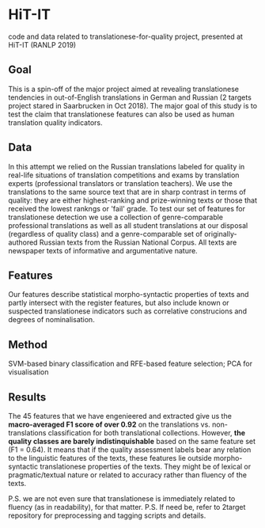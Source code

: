 # HiT-IT
code and data related to translationese-for-quality project, presented at HiT-IT (RANLP 2019)

## Goal
This is a spin-off of the major project aimed at revealing translationese tendencies in out-of-English translations in German and Russian (2 targets project stared in Saarbrucken in Oct 2018).
The major goal of this study is to test the claim that translationese features can also be used as human translation quality indicators.

## Data
In this attempt we relied on the Russian translations labeled for quality in real-life situations of translation competitions and exams by translation experts (professional translators or translation teachers). 
We use the translations to the same source text that are in sharp contrast in terms of quality: they are either highest-ranking and prize-winning texts or those that received the lowest rankngs or 'fail' grade. 
To test our set of features for translationese detection we use a collection of genre-comparable professional translations as well as all student translations at our disposal (regardless of quality class) and a genre-comparable set of originally-authored Russian texts from the Russian National Corpus. 
All texts are newspaper texts of informative and argumentative nature. 

## Features
Our features describe statistical morpho-syntactic properties of texts and partly intersect with the register features, but also include known or suspected translationese indicators such as correlative construcions and degrees of nominalisation. 

## Method
SVM-based binary classification and RFE-based feature selection; PCA for visualisation

## Results
The 45 features that we have engenieered and extracted give us the **macro-averaged F1 score of over 0.92** on the translations vs. non-translations classification for both translational collections.
However, **the quality classes are barely indistinquishable** based on the same feature set (F1 = 0.64). 
It means that if the quality assessment labels bear any relation to the linguistic features of the texts, these features lie outside morpho-syntactic translationese properties of the texts. 
They might be of lexical or pragmatic/textual nature or related to accuracy rather than fluency of the texts. 

P.S. we are not even sure that translationese is immediately related to fluency (as in readability), for that matter. 
P.S. If need be, refer to 2target repository for preprocessing and tagging scripts and details.
